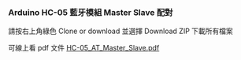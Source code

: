 ﻿### Arduino HC-05 藍牙模組 Master Slave 配對

請按右上角綠色 Clone or download 並選擇 Download ZIP 下載所有檔案

可線上看 pdf 文件 [HC-05_AT_Master_Slave.pdf](https://github.com/Ken0206/HC-05_AT_Master_Slave/blob/master/HC-05_AT_Master_Slave.pdf)